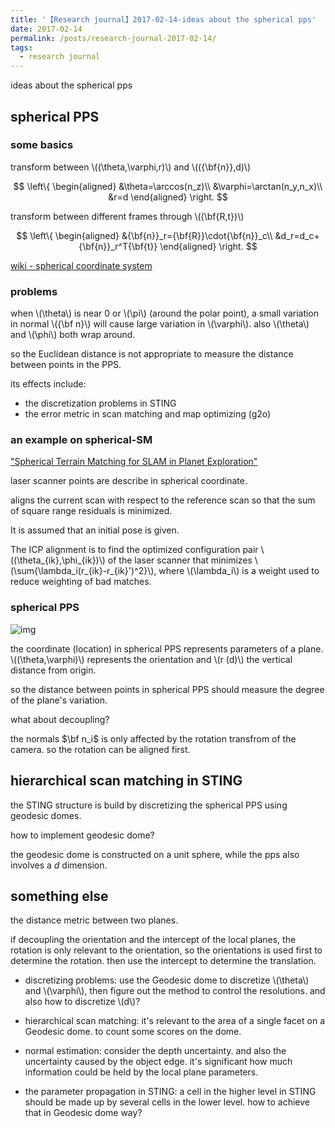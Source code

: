 ```yaml
---
title: '【Research journal】2017-02-14-ideas about the spherical pps'
date: 2017-02-14
permalink: /posts/research-journal-2017-02-14/
tags:
  - research journal
---
```


ideas about the spherical pps

## spherical PPS

### some basics

transform between \\((\theta,\varphi,r)\\) and \\(({\bf{n}},d)\\)

$$
\left\{
  \begin{aligned}
  &\theta=\arccos(n_z)\\
  &\varphi=\arctan(n_y,n_x)\\
  &r=d
  \end{aligned}
\right.
$$

transform between different frames through \\((\bf{R,t})\\)

$$
\left\{
  \begin{aligned}
  &{\bf{n}}_r={\bf{R}}\cdot{\bf{n}}_c\\
  &d_r=d_c+{\bf{n}}_r^T{\bf{t}}
  \end{aligned}
\right.
$$

[wiki - spherical coordinate system](https://en.wikipedia.org/wiki/Spherical_coordinate_system)

### problems

when \\(\theta\\) is near 0 or \\(\pi\\) (around the polar point), a small variation in normal \\({\bf n}\\) will cause large variation in \\(\varphi\\). also \\(\theta\\) and \\(\phi\\) both wrap around.

so the Euclidean distance is not appropriate to measure the distance between points in the PPS.

its effects include: 

- the discretization problems in STING
- the error metric in scan matching and map optimizing (g2o)

### an example on spherical-SM

["Spherical Terrain Matching for SLAM in Planet Exploration" ](http://ieeexplore.ieee.org/stamp/stamp.jsp?arnumber=6359407) 

laser scanner points are describe in spherical coordinate.

aligns the current scan with respect to the reference scan so that the sum of square range residuals is minimized. 

It is assumed that an initial pose is given.

The ICP alignment is to find the optimized configuration pair \\((\theta_{ik},\phi_{ik})\\) of the laser scanner that minimizes \\(\sum{\lambda_i(r_{ik}-r_{ik}')^2}\\), where \\(\lambda_i\\) is a weight used to reduce weighting of bad matches.

### spherical PPS

![img](https://sunqinxuan.github.io/images/posts-research-journal-2017-02-14-img1.svg)

the coordinate (location) in spherical PPS represents parameters of a plane.
\\((\theta,\varphi)\\) represents the orientation and \\(r (d)\\) the vertical distance from origin.

so the distance between points in spherical PPS should measure the degree of the plane's variation.

what about decoupling?

the normals $\bf n_i$ is only affected by the rotation transfrom of the camera. 
so the rotation can be aligned first.


## hierarchical scan matching in STING

the STING structure is build by discretizing the spherical PPS using geodesic domes.

how to implement geodesic dome?

the geodesic dome is constructed on a unit sphere, while the pps also involves a $d$ dimension. 

## something else

the distance metric between two planes.

if decoupling the orientation and the intercept of the local planes, 
the rotation is only relevant to the orientation, so the orientations is used first to determine the rotation. 
then use the intercept to determine the translation. 

- discretizing problems: use the Geodesic dome to discretize \\(\theta\\) and \\(\varphi\\), then figure out the method to control the resolutions. and also how to discretize \\(d\\)?

- hierarchical scan matching: it's relevant to the area of a single facet on a Geodesic dome. to count some scores on the dome.

- normal estimation: consider the depth uncertainty. and also the uncertainty caused by the object edge. it's significant how much information could be held by the local plane parameters.

- the parameter propagation in STING: a cell in the higher level in STING should be made up by several cells in the lower level. how to achieve that in Geodesic dome way?
